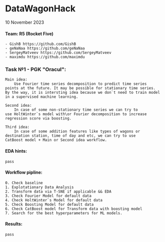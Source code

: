 # DataWagonHack

10 November 2023

#### Team: R5 (Rocket Five)
    - GishB https://github.com/GishB
    - geNaNaa https://github.com/geNaNaa
    - SergeyMatveev https://github.com/SergeyMatveev
    - maximdu https://github.com/maximdu

### Task №1 - PGK "Oracul":
    Main idea:
        Use Fourier time series decomposition to predict time series
    points at the future. It may be possible for stationary time series.
    By the way, it is intersting idea because we don`t need to train model
    in a supervised machine learning.

    Second idea:
        In case of some non-stationary time series we can try to
    use HoltWinter`s model with\or Fourier decomposition to increase
    regression score via boosting.

    Third idea:
        In case of some addition features like types of wagons or
    destination station, time of day and etc, we can try to use
    CatBoost model + Main or Second idea workflow.


#### EDA hints:
    pass

#### Workflow pipline:
    0. Check baseline
    1. Explotationary Data Analysis
    2. Transform data via T-SNE if applicable && EDA
    3. Check Fourier Model for default data
    4. Check HoltWinter`s Model for default data
    5. Check Boosting Model for default data
    6. Check CatBoost model for Transform data with boosting model
    7. Search for the best hyperparameters for ML models.

#### Results:
    pass